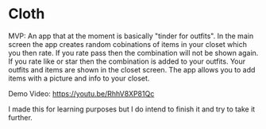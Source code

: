 # Cloth

MVP:
An app that at the moment is basically "tinder for outfits". In the main screen the app creates random cobinations of items in your closet which you then rate. If you rate pass then the combination will not be shown again. If you rate like or star then the combination is added to your outfits. Your outfits and items are shown in the closet screen. The app allows you to add items with a picture and info to your closet. 

Demo Video: https://youtu.be/RhhV8XP81Qc

I made this for learning purposes but I do intend to finish it and try to take it further.
